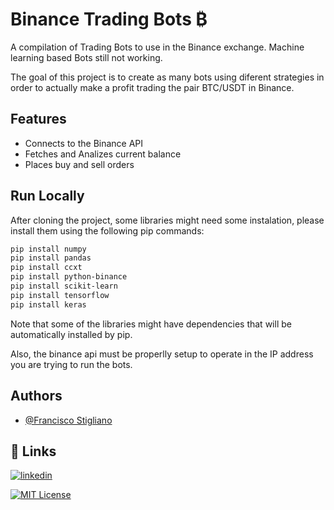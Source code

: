 
# Binance Trading Bots ₿

A compilation of Trading Bots to use in the Binance exchange. Machine learning based Bots still not working. 

The goal of this project is to create as many bots using diferent strategies in order to actually make a profit trading the pair BTC/USDT in Binance.



## Features

- Connects to the Binance API
- Fetches and Analizes current balance
- Places buy and sell orders



## Run Locally

After cloning the project, some libraries might need some instalation, please install them using the following pip commands:

```bash
pip install numpy
pip install pandas
pip install ccxt
pip install python-binance
pip install scikit-learn
pip install tensorflow
pip install keras
```

Note that some of the libraries might have dependencies that will be automatically installed by pip.

Also, the binance api must be properlly setup to operate in the IP address you are trying to run the bots.

## Authors

- [@Francisco Stigliano](https://github.com/LimitlessGrey)


## 🔗 Links

[![linkedin](https://img.shields.io/badge/linkedin-0A66C2?style=for-the-badge&logo=linkedin&logoColor=white)](https://www.linkedin.com/in/franciscostigliano/)



[![MIT License](https://img.shields.io/badge/License-MIT-green.svg)](https://choosealicense.com/licenses/mit/)


